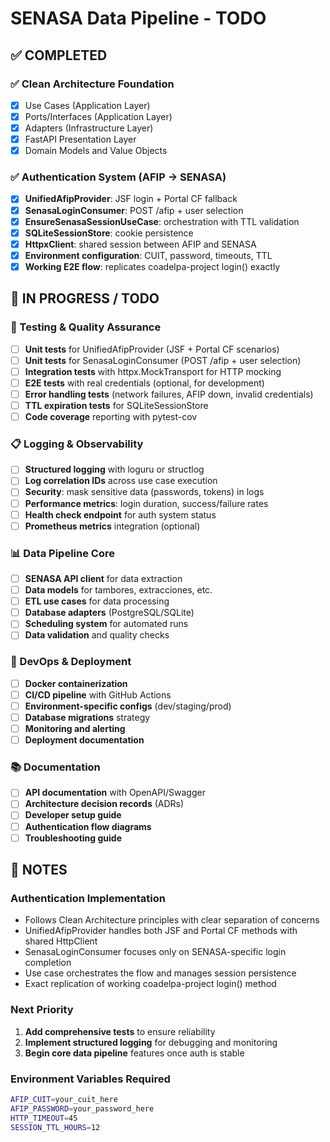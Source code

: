 # SENASA Data Pipeline - TODO

## ✅ COMPLETED

### ✅ Clean Architecture Foundation
- [x] Use Cases (Application Layer)
- [x] Ports/Interfaces (Application Layer)
- [x] Adapters (Infrastructure Layer)
- [x] FastAPI Presentation Layer
- [x] Domain Models and Value Objects

### ✅ Authentication System (AFIP → SENASA)
- [x] **UnifiedAfipProvider**: JSF login + Portal CF fallback
- [x] **SenasaLoginConsumer**: POST /afip + user selection
- [x] **EnsureSenasaSessionUseCase**: orchestration with TTL validation
- [x] **SQLiteSessionStore**: cookie persistence
- [x] **HttpxClient**: shared session between AFIP and SENASA
- [x] **Environment configuration**: CUIT, password, timeouts, TTL
- [x] **Working E2E flow**: replicates coadelpa-project login() exactly

## 🚧 IN PROGRESS / TODO

### 🔧 Testing & Quality Assurance
- [ ] **Unit tests** for UnifiedAfipProvider (JSF + Portal CF scenarios)
- [ ] **Unit tests** for SenasaLoginConsumer (POST /afip + user selection)
- [ ] **Integration tests** with httpx.MockTransport for HTTP mocking
- [ ] **E2E tests** with real credentials (optional, for development)
- [ ] **Error handling tests** (network failures, AFIP down, invalid credentials)
- [ ] **TTL expiration tests** for SQLiteSessionStore
- [ ] **Code coverage** reporting with pytest-cov

### 📋 Logging & Observability
- [ ] **Structured logging** with loguru or structlog
- [ ] **Log correlation IDs** across use case execution
- [ ] **Security**: mask sensitive data (passwords, tokens) in logs
- [ ] **Performance metrics**: login duration, success/failure rates
- [ ] **Health check endpoint** for auth system status
- [ ] **Prometheus metrics** integration (optional)

### 📊 Data Pipeline Core
- [ ] **SENASA API client** for data extraction
- [ ] **Data models** for tambores, extracciones, etc.
- [ ] **ETL use cases** for data processing
- [ ] **Database adapters** (PostgreSQL/SQLite)
- [ ] **Scheduling system** for automated runs
- [ ] **Data validation** and quality checks

### 🚀 DevOps & Deployment
- [ ] **Docker containerization**
- [ ] **CI/CD pipeline** with GitHub Actions
- [ ] **Environment-specific configs** (dev/staging/prod)
- [ ] **Database migrations** strategy
- [ ] **Monitoring and alerting**
- [ ] **Deployment documentation**

### 📚 Documentation
- [ ] **API documentation** with OpenAPI/Swagger
- [ ] **Architecture decision records** (ADRs)
- [ ] **Developer setup guide**
- [ ] **Authentication flow diagrams**
- [ ] **Troubleshooting guide**

## 📝 NOTES

### Authentication Implementation
- Follows Clean Architecture principles with clear separation of concerns
- UnifiedAfipProvider handles both JSF and Portal CF methods with shared HttpClient
- SenasaLoginConsumer focuses only on SENASA-specific login completion
- Use case orchestrates the flow and manages session persistence
- Exact replication of working coadelpa-project login() method

### Next Priority
1. **Add comprehensive tests** to ensure reliability
2. **Implement structured logging** for debugging and monitoring
3. **Begin core data pipeline** features once auth is stable

### Environment Variables Required
```bash
AFIP_CUIT=your_cuit_here
AFIP_PASSWORD=your_password_here
HTTP_TIMEOUT=45
SESSION_TTL_HOURS=12
```
